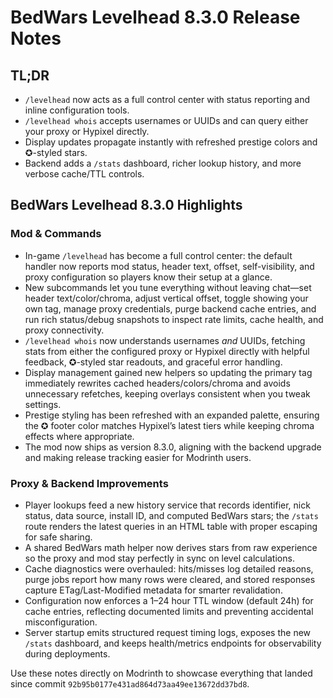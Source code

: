 # BedWars Levelhead 8.3.0 Release Notes

## TL;DR
- `/levelhead` now acts as a full control center with status reporting and inline configuration tools.
- `/levelhead whois` accepts usernames or UUIDs and can query either your proxy or Hypixel directly.
- Display updates propagate instantly with refreshed prestige colors and ✪-styled stars.
- Backend adds a `/stats` dashboard, richer lookup history, and more verbose cache/TTL controls.

## BedWars Levelhead 8.3.0 Highlights

### Mod & Commands
- In-game `/levelhead` has become a full control center: the default handler now reports mod status, header text, offset, self-visibility, and proxy configuration so players know their setup at a glance.
- New subcommands let you tune everything without leaving chat—set header text/color/chroma, adjust vertical offset, toggle showing your own tag, manage proxy credentials, purge backend cache entries, and run rich status/debug snapshots to inspect rate limits, cache health, and proxy connectivity.
- `/levelhead whois` now understands usernames *and* UUIDs, fetching stats from either the configured proxy or Hypixel directly with helpful feedback, ✪-styled star readouts, and graceful error handling.
- Display management gained new helpers so updating the primary tag immediately rewrites cached headers/colors/chroma and avoids unnecessary refetches, keeping overlays consistent when you tweak settings.
- Prestige styling has been refreshed with an expanded palette, ensuring the ✪ footer color matches Hypixel’s latest tiers while keeping chroma effects where appropriate.
- The mod now ships as version 8.3.0, aligning with the backend upgrade and making release tracking easier for Modrinth users.

### Proxy & Backend Improvements
- Player lookups feed a new history service that records identifier, nick status, data source, install ID, and computed BedWars stars; the `/stats` route renders the latest queries in an HTML table with proper escaping for safe sharing.
- A shared BedWars math helper now derives stars from raw experience so the proxy and mod stay perfectly in sync on level calculations.
- Cache diagnostics were overhauled: hits/misses log detailed reasons, purge jobs report how many rows were cleared, and stored responses capture ETag/Last-Modified metadata for smarter revalidation.
- Configuration now enforces a 1–24 hour TTL window (default 24h) for cache entries, reflecting documented limits and preventing accidental misconfiguration.
- Server startup emits structured request timing logs, exposes the new `/stats` dashboard, and keeps health/metrics endpoints for observability during deployments.

Use these notes directly on Modrinth to showcase everything that landed since commit `92b95b0177e431ad864d73aa49ee13672dd37bd8`.
